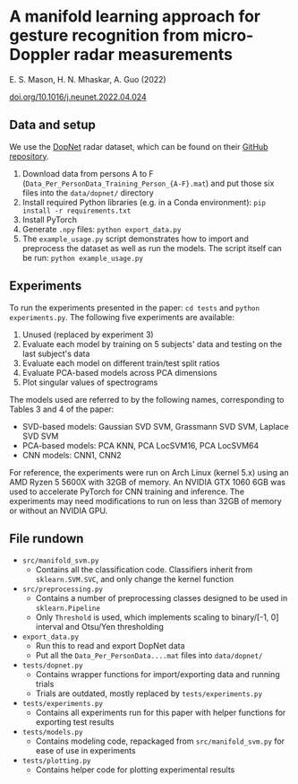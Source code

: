 # A manifold learning approach for gesture recognition from micro-Doppler radar measurements

E. S. Mason, H. N. Mhaskar, A. Guo (2022)

[doi.org/10.1016/j.neunet.2022.04.024](https://doi.org/10.1016/j.neunet.2022.04.024)

## Data and setup

We use the [DopNet](https://dop-net.com/) radar dataset, which can be found on their [GitHub
repository](https://github.com/UCLRadarGroup/DopNet/blob/master/data/Data_Download_And_Details.md).

1. Download data from persons A to F (`Data_Per_PersonData_Training_Person_{A-F}.mat`) and put those
   six files into the `data/dopnet/` directory
2. Install required Python libraries (e.g. in a Conda environment): `pip install -r
   requirements.txt`
3. Install PyTorch
4. Generate `.npy` files: `python export_data.py`
5. The `example_usage.py` script demonstrates how to import and preprocess the dataset as well as
   run the models. The script itself can be run: `python example_usage.py`

## Experiments

To run the experiments presented in the paper: `cd tests` and `python experiments.py`. The following
five experiments are available:

1. Unused (replaced by experiment 3)
2. Evaluate each model by training on 5 subjects' data and testing on the last subject's data
3. Evaluate each model on different train/test split ratios
4. Evaluate PCA-based models across PCA dimensions
5. Plot singular values of spectrograms

The models used are referred to by the following names, corresponding to Tables 3 and 4 of the
paper:

- SVD-based models: Gaussian SVD SVM, Grassmann SVD SVM, Laplace SVD SVM
- PCA-based models: PCA KNN, PCA LocSVM16, PCA LocSVM64
- CNN models: CNN1, CNN2

For reference, the experiments were run on Arch Linux (kernel 5.x) using an AMD Ryzen 5 5600X with
32GB of memory. An NVIDIA GTX 1060 6GB was used to accelerate PyTorch for CNN training and
inference. The experiments may need modifications to run on less than 32GB of memory or without an
NVIDIA GPU.

## File rundown

- `src/manifold_svm.py`
    - Contains all the classification code. Classifiers inherit from `sklearn.SVM.SVC`, and only
      change the kernel function
- `src/preprocessing.py`
    - Contains a number of preprocessing classes designed to be used in `sklearn.Pipeline`
    - Only `Threshold` is used, which implements scaling to binary/[-1, 0] interval and Otsu/Yen
      thresholding
- `export_data.py`
    - Run this to read and export DopNet data
    - Put all the `Data_Per_PersonData....mat` files into `data/dopnet/`
- `tests/dopnet.py`
    - Contains wrapper functions for import/exporting data and running trials
    - Trials are outdated, mostly replaced by `tests/experiments.py`
- `tests/experiments.py`
    - Contains all experiments run for this paper with helper functions for exporting test results
- `tests/models.py`
    - Contains modeling code, repackaged from `src/manifold_svm.py` for ease of use in experiments
- `tests/plotting.py`
    - Contains helper code for plotting experimental results

